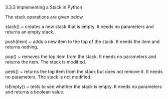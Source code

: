 3.3.3 Implementing a Stack in Python

The stack operations are given below.

stack() ~ creates a new stack that is empty. It needs no parameters and returns an empty stack.

push(item) ~ adds a new item to the top of the stack. It needs the item and returns nothing.

pop() ~ removes the top item from the stack. It needs no parameters and returns the item. The stack is modified.

peek() ~ returns the top item from the stack but does not remove it. It needs no parameters. The stack is not modified.

isEmpty() ~ tests to see whether the stack is empty. It needs no parameters and returns a boolean value.
